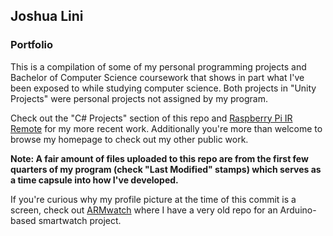 ## Joshua Lini
### Portfolio
This is a compilation of some of my personal programming projects and Bachelor of Computer Science coursework that shows in part what I've been exposed to while studying computer science. Both projects in "Unity Projects" were personal projects not assigned by my program.

Check out the "C# Projects" section of this repo and [Raspberry Pi IR Remote](https://github.com/Cybotive/RaspPi-POST-IrRemote) for my more recent work. Additionally you're more than welcome to browse my homepage to check out my other public work.

**Note: A fair amount of files uploaded to this repo are from the first few quarters of my program (check "Last Modified" stamps) which serves as a time capsule into how I've developed.**

If you're curious why my profile picture at the time of this commit is a screen, check out [ARMwatch](https://github.com/Cybotive/ARMwatch) where I have a very old repo for an Arduino-based smartwatch project.
